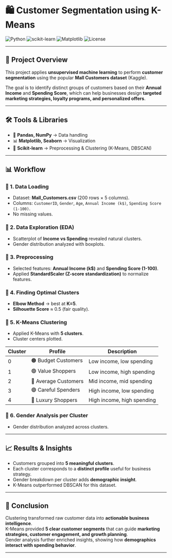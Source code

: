 # 🛍 Customer Segmentation using K-Means  

![Python](https://img.shields.io/badge/Python-3.10-blue) 
![scikit-learn](https://img.shields.io/badge/scikit--learn-ML-orange) 
![Matplotlib](https://img.shields.io/badge/Matplotlib-Visualization-yellow) 
![License](https://img.shields.io/badge/License-MIT-green)

---

## 📌 Project Overview  
This project applies **unsupervised machine learning** to perform **customer segmentation** using the popular **Mall Customers dataset** (Kaggle).  

The goal is to identify distinct groups of customers based on their **Annual Income** and **Spending Score**, which can help businesses design **targeted marketing strategies, loyalty programs, and personalized offers**.  

---

## 🛠 Tools & Libraries  
- 🐼 **Pandas, NumPy** → Data handling  
- 📊 **Matplotlib, Seaborn** → Visualization  
- 🤖 **Scikit-learn** → Preprocessing & Clustering (K-Means, DBSCAN)  

---

## 📊 Workflow  

### 🔹 1. Data Loading  
- Dataset: **Mall_Customers.csv** (200 rows × 5 columns).  
- Columns: `CustomerID`, `Gender`, `Age`, `Annual Income (k$)`, `Spending Score (1-100)`.  
- No missing values.  

### 🔹 2. Data Exploration (EDA)  
- Scatterplot of **Income vs Spending** revealed natural clusters.  
- Gender distribution analyzed with boxplots.  


### 🔹 3. Preprocessing  
- Selected features: **Annual Income (k$)** and **Spending Score (1-100)**.  
- Applied **StandardScaler (Z-score standardization)** to normalize features.  

### 🔹 4. Finding Optimal Clusters  
- **Elbow Method** → best at **K=5**.  
- **Silhouette Score** ≈ 0.5 (fair quality).  



### 🔹 5. K-Means Clustering  
- Applied K-Means with **5 clusters**.  
- Cluster centers plotted.  



| Cluster | Profile | Description |
|---------|----------|-------------|
| 0 | 🟠 Budget Customers | Low income, low spending |
| 1 | 🟢 Value Shoppers | Low income, high spending |
| 2 | 🔴 Average Customers | Mid income, mid spending |
| 3 | 🟣 Careful Spenders | High income, low spending |
| 4 | 🔵 Luxury Shoppers | High income, high spending |

### 🔹 6. Gender Analysis per Cluster  
- Gender distribution analyzed across clusters.  



---

## 📈 Results & Insights  
- Customers grouped into **5 meaningful clusters**.  
- Each cluster corresponds to a **distinct profile** useful for business strategy.  
- Gender breakdown per cluster adds **demographic insight**.  
- K-Means outperformed DBSCAN for this dataset.  

---

## 🔮 Conclusion  
Clustering transformed raw customer data into **actionable business intelligence**.  
K-Means provided **5 clear customer segments** that can guide **marketing strategies, customer engagement, and growth planning**.  
Gender analysis further enriched insights, showing how **demographics interact with spending behavior**.  

---


